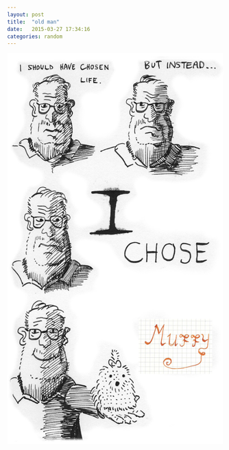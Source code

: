 ```yaml
---
layout: post
title:  "old man"
date:   2015-03-27 17:34:16
categories: random
---
```


![Old Man](/assets/i_chose_muffy.png)

